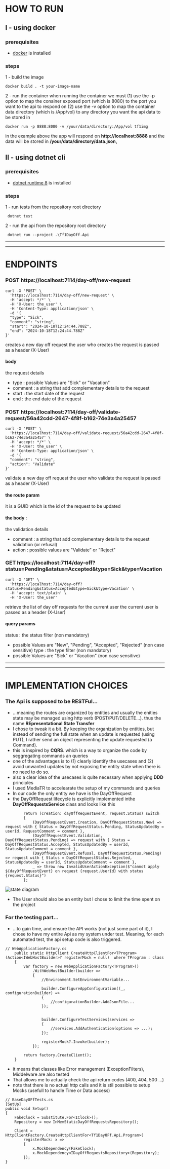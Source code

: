 # HOW TO RUN
## I - using docker

### prerequisites 
-  [docker](https://docs.docker.com/engine/install/) is installed

### steps
1 - build the image
```
docker build . -t your-image-name 
```

2 - run the container
when running the container we must 
(1) use the -p option to map the conainer exposed port (which is 8080) to the port you want to the api to respond on 
(2) use the -v option to map the container data directory (which is /App/vol) to any directory you want the api data to be stored in
```
docker run -p 8888:8080 -v /your/data/directory:/App/vol tf1img
```
in the example above the app will respond on **http://localhost:8888** and the data will be stored in **/your/data/directory/data.json,**


## II - using dotnet cli

### prerequisites 
-  [dotnet runtime 8](https://dotnet.microsoft.com/en-us/download/dotnet/8.0) is installed

### steps
1 - run tests from the repository root directory
```
 dotnet test
```
2 - run the api from the repository root directory
```
 dotnet run --project .\Tf1DayOff.Api
```
---------------------------------------------
---------------------------------------------
# ENDPOINTS

### POST https://localhost:7114/day-off/new-request

```
curl -X 'POST' \
  'https://localhost:7114/day-off/new-request' \
  -H 'accept: */*' \
  -H 'X-User: the_user' \
  -H 'Content-Type: application/json' \
  -d '{
  "type": "Sick",
  "comment": "string",
  "start": "2024-10-18T12:24:44.788Z",
  "end": "2024-10-18T12:24:44.788Z"
}'
```
creates a new day off request
the user who creates the request is passed as a header (X-User)

#### body
the request details
- type : possible Values are "Sick" or "Vacation"
- comment :  a string that add complementary details to the request
- start : the start date of the request
- end : the end date of the request




### POST https://localhost:7114/day-off/validate-request/56a42cdd-2647-4f8f-b162-74e3a4a25457

```
curl -X 'POST' \
  'https://localhost:7114/day-off/validate-request/56a42cdd-2647-4f8f-b162-74e3a4a25457' \
  -H 'accept: */*' \
  -H 'X-User: the_user' \
  -H 'Content-Type: application/json' \
  -d '{
  "comment": "string",
  "action": "Validate"
}'
```
validate a new day off request
the user who validate the request is passed as a header (X-User)

#### the route param 
it is a GUID which is the id of the request to be updated

#### the body :
the validation details
- comment :  a string that add complementary details to the request validation (or refusal)
- action : possible values are "Validate" or "Reject"




### GET https://localhost:7114/day-off?status=Pending&status=Accepted&type=Sick&type=Vacation
```
curl -X 'GET' \
  'https://localhost:7114/day-off?status=Pending&status=Accepted&type=Sick&type=Vacation' \
  -H 'accept: text/plain' \
  -H 'X-User: the_user'
```

retrieve the list of day off requests for the current user
the current user is passed as a header (X-User)

#### query params
status : the status filter (non mandatory)
- possible Values are  "New", "Pending", "Accepted", "Rejected" (non case sensitive)
type : the type filter (non mandatory)
- possible Values are "Sick" or "Vacation" (non case sensitive)

---------------------------------------------
---------------------------------------------


# IMPLEMENTATION CHOICES
### The Api is supposed to be RESTFul...
- ...meaning the routes are organized by entities and usually  the enities state may be managed using http verb (POST/PUT/DELETE...). thus the name **REpresentational State Transfer**
- I chose to tweak it a bit. By keeping the organization by entities, but instead of sending the full state when an update is requested (using PUT), I rather send an object representing the update requested (a Command).
- this is inspired by **CQRS**. which is a way to organize the code by seggregating  commands an queries
- one of the advantages is to (1) clearly identify the usecases and (2) avoid unwanted updates by not exposing the entity state when there is no need to do so.
- also a clear idea of the usecases is quite necessary when applying **DDD** principles 
- I used MediaTR to accelearate the setup of my commands and queries
- In our code the only entity we have is the DayOffRequest
- the DayOffRequest lifecycle is explicitly implemented inthe **DayOffRequestsService** class and looks like this
```
        return (creation: dayOffRequestEvent, request.Status) switch
        {
            (DayOffRequestEvent.Creation, DayOffRequestStatus.New) => request with { Status = DayOffRequestStatus.Pending, StatusUpdatedBy = userId, RequestComment = comment },
            (DayOffRequestEvent.Validation, DayOffRequestStatus.Pending) => request with { Status = DayOffRequestStatus.Accepted, StatusUpdatedBy = userId, StatusUpdateComment = comment },
            (DayOffRequestEvent.Refusal, DayOffRequestStatus.Pending) => request with { Status = DayOffRequestStatus.Rejected, StatusUpdatedBy = userId, StatusUpdateComment = comment }, 
            _ => throw new InvalidUserActionException($"cannot apply ${dayOffRequestEvent} on request {request.UserId} with status {request.Status}")
        };
```
  ![state diagram](./day-off-state.png)
- The User should also be an entity but I chose to limit the time spent on the project


### For the testing part...
 - ...to gain time, and ensure the API works (not just some part of it), I chose to have my entire Api as my system under test. Meaning, for each automated test, the api setup code is also triggered.
```
// WebApplicationFactory.cs
    public static HttpClient CreateHttpClientFor<TProgram>(Action<IWebHostBuilder>? registerMock = null)  where TProgram : class
    {
        var factory = new WebApplicationFactory<TProgram>()
            .WithWebHostBuilder(builder =>
            {
                //Environment.SetEnvironmentVariable...

                builder.ConfigureAppConfiguration((_, configurationBuilder) =>
                {
                    //configurationBuilder.AddJsonFile...
                });


                builder.ConfigureTestServices(services =>
                {
                    //services.AddAuthentication(options => ...);
                });

                registerMock?.Invoke(builder);
            });

        return factory.CreateClient();
    }
```
 - it means that classes like Error management (ExceptionFilters), Middelware are also tested
 - That allows me to actually check the api return codes (400, 404, 500 ...)
 - note that there is no actual http calls and it is stil possible to setup Mocks (usefull to handle Time or Data access)

```
// BaseDayOFfTests.cs
[SetUp]
public void Setup()
{
    FakeClock = Substitute.For<IClock>();
    Repository = new InMemStaticDayOffRequestsRepository();

    Client = HttpClientFactory.CreateHttpClientFor<Tf1DayOFf.Api.Program>(
        registerMock: x =>
        {
            x.MockDependency(FakeClock);
            x.MockDependency<IDayOffRequestsRepository>(Repository);
        });
}
```
